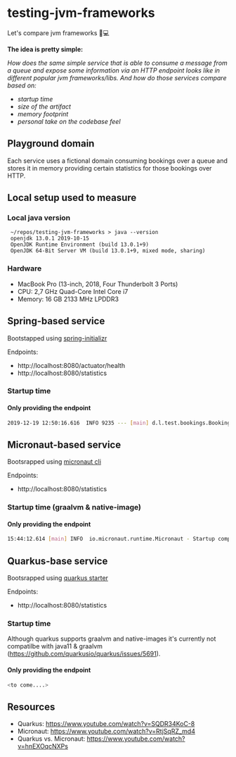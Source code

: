 # testing-jvm-frameworks
Let's compare jvm frameworks 🎉💻


**The idea is pretty simple:**
 
_How does the same simple service that is able to
consume a message from a queue and expose some information via an HTTP endpoint
looks like in different popular jvm frameworks/libs. And how do those services
compare based on:_

* _startup time_
* _size of the artifact_
* _memory footprint_
* _personal take on the codebase feel_

## Playground domain
Each service uses a fictional domain consuming bookings over a queue and stores it in memory providing certain statistics for those bookings over HTTP.

## Local setup used to measure
### Local java version
```
 ~/repos/testing-jvm-frameworks > java --version
 openjdk 13.0.1 2019-10-15
 OpenJDK Runtime Environment (build 13.0.1+9)
 OpenJDK 64-Bit Server VM (build 13.0.1+9, mixed mode, sharing)
```

### Hardware
* MacBook Pro (13-inch, 2018, Four Thunderbolt 3 Ports)
* CPU: 2,7 GHz Quad-Core Intel Core i7
* Memory: 16 GB 2133 MHz LPDDR3

## Spring-based service
Bootstapped using [spring-initializr](https://start.spring.io)

Endpoints:
- http://localhost:8080/actuator/health
- http://localhost:8080/statistics

### Startup time
#### Only providing the endpoint
```bash
2019-12-19 12:50:16.616  INFO 9235 --- [main] d.l.test.bookings.BookingsApplication    : Started BookingsApplication in 1.785 seconds (JVM running for 2.127)
```

## Micronaut-based service
Bootsrapped using [micronaut cli](https://docs.micronaut.io/snapshot/guide/index.html#buildCLI)

Endpoints:
- http://localhost:8080/statistics

### Startup time (graalvm & native-image)
#### Only providing the endpoint
```bash
15:44:12.614 [main] INFO  io.micronaut.runtime.Micronaut - Startup completed in 22ms. Server Running: http://localhost:8080
```

## Quarkus-base service
Bootsrapped using [quarkus starter](https://code.quarkus.io/)

Endpoints:
- http://localhost:8080/statistics

### Startup time
Although quarkus supports graalvm and native-images it's currently not compatilbe with java11 & graalvm (https://github.com/quarkusio/quarkus/issues/5691).
#### Only providing the endpoint
```bash
<to come....>
```


## Resources
- Quarkus: https://www.youtube.com/watch?v=SQDR34KoC-8
- Micronaut: https://www.youtube.com/watch?v=RtjSqRZ_md4
- Quarkus vs. Micronaut: https://www.youtube.com/watch?v=hnEXOqcNXPs
